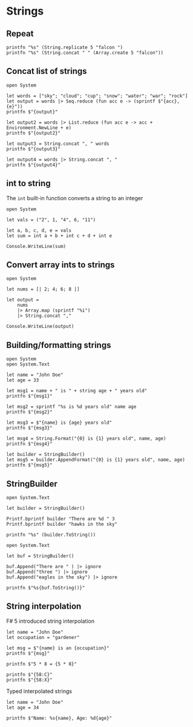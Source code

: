 # Strings 

## Repeat

```F#
printfn "%s" (String.replicate 5 "falcon ")
printfn "%s" (String.concat " " (Array.create 5 "falcon"))
```

## Concat list of strings

```F#
open System

let words = ["sky"; "cloud"; "cup"; "snow"; "water"; "war"; "rock"]
let output = words |> Seq.reduce (fun acc e -> (sprintf $"{acc}, {e}"))
printfn $"{output}"

let output2 = words |> List.reduce (fun acc e -> acc + Environment.NewLine + e)
printfn $"{output2}"

let output3 = String.concat ", " words
printfn $"{output3}"

let output4 = words |> String.concat ", "
printfn $"{output4}"
```


## int to string

The `int` built-in function converts a string to an integer  

```f#
open System

let vals = ("2", 1, "4", 6, "11")

let a, b, c, d, e = vals
let sum = int a + b + int c + d + int e

Console.WriteLine(sum)
```

## Convert array ints to strings

```f#
open System

let nums = [| 2; 4; 6; 8 |]

let output =
    nums
    |> Array.map (sprintf "%i")
    |> String.concat ","

Console.WriteLine(output)
```

## Building/formatting strings

```f#
open System
open System.Text

let name = "John Doe"
let age = 33

let msg1 = name + " is " + string age + " years old"
printfn $"{msg1}"

let msg2 = sprintf "%s is %d years old" name age
printfn $"{msg2}"

let msg3 = $"{name} is {age} years old"
printfn $"{msg3}"

let msg4 = String.Format("{0} is {1} years old", name, age)
printfn $"{msg4}"

let builder = StringBuilder()
let msg5 = builder.AppendFormat("{0} is {1} years old", name, age)
printfn $"{msg5}"
```

## StringBuilder

```F#
open System.Text

let builder = StringBuilder()

Printf.bprintf builder "There are %d " 3
Printf.bprintf builder "hawks in the sky"

printfn "%s" (builder.ToString())
```

```F#
open System.Text

let buf = StringBuilder()

buf.Append("There are " ) |> ignore
buf.Append("three ") |> ignore 
buf.Append("eagles in the sky") |> ignore

printfn $"%s{buf.ToString()}"
```

## String interpolation

F# 5 introduced string interpolation  

```F#
let name = "John Doe"
let occupation = "gardener"

let msg = $"{name} is an {occupation}"
printfn $"{msg}"

printfn $"5 * 8 = {5 * 8}"

printfn $"{58:C}"
printfn $"{58:X}"
```

Typed interpolated strings

```F#
let name = "John Doe"
let age = 34

printfn $"Name: %s{name}, Age: %d{age}"
```

